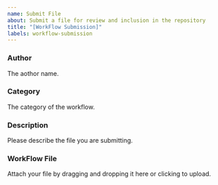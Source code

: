 ```yaml
---
name: Submit File
about: Submit a file for review and inclusion in the repository
title: "[WorkFlow Submission]"
labels: workflow-submission
---
```


### Author
The aothor name.

### Category
The category of the workflow.

### Description
Please describe the file you are submitting.

### WorkFlow File
Attach your file by dragging and dropping it here or clicking to upload.